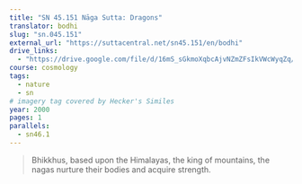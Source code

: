 ```yaml
---
title: "SN 45.151 Nāga Sutta: Dragons"
translator: bodhi
slug: "sn.045.151"
external_url: "https://suttacentral.net/sn45.151/en/bodhi"
drive_links:
  - "https://drive.google.com/file/d/16mS_sGkmoXqbcAjvNZmZFsIkVWcWyqZq/view?usp=drivesdk"
course: cosmology
tags:
  - nature
  - sn
# imagery tag covered by Hecker's Similes
year: 2000
pages: 1
parallels:
  - sn46.1
---
```


> Bhikkhus, based upon the Himalayas, the king of mountains, the nagas nurture their bodies and acquire strength.

